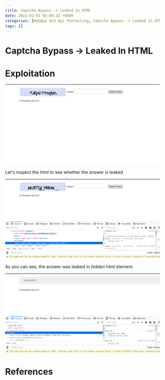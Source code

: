 ```yaml
---
title: Captcha Bypass -> Leaked In HTML
date: 2022-01-01 05:49:33 +0800
categories: [WebApp And Api Pentesting, Captcha Bypass -> Leaked In HTML]
tags: []  
---
```


# Captcha Bypass -> Leaked In HTML

# Exploitation

![cap](https://raw.githubusercontent.com/cyberkhalid/cyberkhalid.github.io/main/assets/img/ipentest/caph1.png)

Let's inspect the html to see whether the answer is leaked

![cap](https://raw.githubusercontent.com/cyberkhalid/cyberkhalid.github.io/main/assets/img/ipentest/caph2.png)

As you can see, the answer was leaked in hidden html element.

![cap](https://raw.githubusercontent.com/cyberkhalid/cyberkhalid.github.io/main/assets/img/ipentest/caph3.png)

# References
